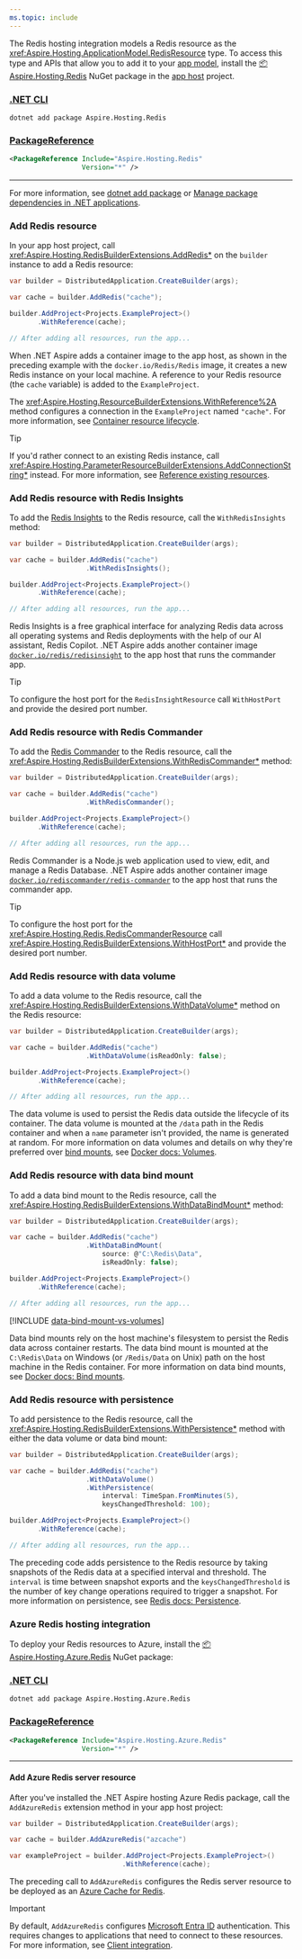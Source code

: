 ```yaml
---
ms.topic: include
---
```


The Redis hosting integration models a Redis resource as the <xref:Aspire.Hosting.ApplicationModel.RedisResource> type. To access this type and APIs that allow you to add it to your [app model](xref:dotnet/aspire/app-host#define-the-app-model), install the [📦 Aspire.Hosting.Redis](https://www.nuget.org/packages/Aspire.Hosting.Redis) NuGet package in the [app host](xref:dotnet/aspire/app-host) project.

### [.NET CLI](#tab/dotnet-cli)

```dotnetcli
dotnet add package Aspire.Hosting.Redis
```

### [PackageReference](#tab/package-reference)

```xml
<PackageReference Include="Aspire.Hosting.Redis"
                  Version="*" />
```

---

For more information, see [dotnet add package](/dotnet/core/tools/dotnet-add-package) or [Manage package dependencies in .NET applications](/dotnet/core/tools/dependencies).

### Add Redis resource

In your app host project, call <xref:Aspire.Hosting.RedisBuilderExtensions.AddRedis*> on the `builder` instance to add a Redis resource:

```csharp
var builder = DistributedApplication.CreateBuilder(args);

var cache = builder.AddRedis("cache");

builder.AddProject<Projects.ExampleProject>()
       .WithReference(cache);

// After adding all resources, run the app...
```

When .NET Aspire adds a container image to the app host, as shown in the preceding example with the `docker.io/Redis/Redis` image, it creates a new Redis instance on your local machine. A reference to your Redis resource (the `cache` variable) is added to the `ExampleProject`.

The <xref:Aspire.Hosting.ResourceBuilderExtensions.WithReference%2A> method configures a connection in the `ExampleProject` named `"cache"`. For more information, see [Container resource lifecycle](../../fundamentals/app-host-overview.md#container-resource-lifecycle).

> [!TIP]
> If you'd rather connect to an existing Redis instance, call <xref:Aspire.Hosting.ParameterResourceBuilderExtensions.AddConnectionString*> instead. For more information, see [Reference existing resources](../../fundamentals/app-host-overview.md#reference-existing-resources).

### Add Redis resource with Redis Insights

To add the [Redis Insights](https://redis.io/insight/) to the Redis resource, call the `WithRedisInsights` method:

```csharp
var builder = DistributedApplication.CreateBuilder(args);

var cache = builder.AddRedis("cache")
                   .WithRedisInsights();

builder.AddProject<Projects.ExampleProject>()
       .WithReference(cache);

// After adding all resources, run the app...
```

Redis Insights is a free graphical interface for analyzing Redis data across all operating systems and Redis deployments with the help of our AI assistant, Redis Copilot. .NET Aspire adds another container image [`docker.io/redis/redisinsight`](https://hub.docker.com/r/redis/redisinsight) to the app host that runs the commander app.

> [!TIP]
> To configure the host port for the `RedisInsightResource` call `WithHostPort` and provide the desired port number.

### Add Redis resource with Redis Commander

To add the [Redis Commander](https://joeferner.github.io/redis-commander/) to the Redis resource, call the <xref:Aspire.Hosting.RedisBuilderExtensions.WithRedisCommander*> method:

```csharp
var builder = DistributedApplication.CreateBuilder(args);

var cache = builder.AddRedis("cache")
                   .WithRedisCommander();

builder.AddProject<Projects.ExampleProject>()
       .WithReference(cache);

// After adding all resources, run the app...
```

Redis Commander is a Node.js web application used to view, edit, and manage a Redis Database. .NET Aspire adds another container image [`docker.io/rediscommander/redis-commander`](https://hub.docker.com/r/rediscommander/redis-commander) to the app host that runs the commander app.

> [!TIP]
> To configure the host port for the <xref:Aspire.Hosting.Redis.RedisCommanderResource> call <xref:Aspire.Hosting.RedisBuilderExtensions.WithHostPort*> and provide the desired port number.

### Add Redis resource with data volume

To add a data volume to the Redis resource, call the <xref:Aspire.Hosting.RedisBuilderExtensions.WithDataVolume*> method on the Redis resource:

```csharp
var builder = DistributedApplication.CreateBuilder(args);

var cache = builder.AddRedis("cache")
                   .WithDataVolume(isReadOnly: false);

builder.AddProject<Projects.ExampleProject>()
       .WithReference(cache);

// After adding all resources, run the app...
```

The data volume is used to persist the Redis data outside the lifecycle of its container. The data volume is mounted at the `/data` path in the Redis container and when a `name` parameter isn't provided, the name is generated at random. For more information on data volumes and details on why they're preferred over [bind mounts](#add-redis-resource-with-data-bind-mount), see [Docker docs: Volumes](https://docs.docker.com/engine/storage/volumes).

### Add Redis resource with data bind mount

To add a data bind mount to the Redis resource, call the <xref:Aspire.Hosting.RedisBuilderExtensions.WithDataBindMount*> method:

```csharp
var builder = DistributedApplication.CreateBuilder(args);

var cache = builder.AddRedis("cache")
                   .WithDataBindMount(
                       source: @"C:\Redis\Data",
                       isReadOnly: false);

builder.AddProject<Projects.ExampleProject>()
       .WithReference(cache);

// After adding all resources, run the app...
```

[!INCLUDE [data-bind-mount-vs-volumes](../../includes/data-bind-mount-vs-volumes.md)]

Data bind mounts rely on the host machine's filesystem to persist the Redis data across container restarts. The data bind mount is mounted at the `C:\Redis\Data` on Windows (or `/Redis/Data` on Unix) path on the host machine in the Redis container. For more information on data bind mounts, see [Docker docs: Bind mounts](https://docs.docker.com/engine/storage/bind-mounts).

### Add Redis resource with persistence

To add persistence to the Redis resource, call the <xref:Aspire.Hosting.RedisBuilderExtensions.WithPersistence*> method with either the data volume or data bind mount:

```csharp
var builder = DistributedApplication.CreateBuilder(args);

var cache = builder.AddRedis("cache")
                   .WithDataVolume()
                   .WithPersistence(
                       interval: TimeSpan.FromMinutes(5),
                       keysChangedThreshold: 100);

builder.AddProject<Projects.ExampleProject>()
       .WithReference(cache);

// After adding all resources, run the app...
```

The preceding code adds persistence to the Redis resource by taking snapshots of the Redis data at a specified interval and threshold. The `interval` is time between snapshot exports and the `keysChangedThreshold` is the number of key change operations required to trigger a snapshot. For more information on persistence, see [Redis docs: Persistence](https://redis.io/topics/persistence).

### Azure Redis hosting integration

To deploy your Redis resources to Azure, install the [📦 Aspire.Hosting.Azure.Redis](https://www.nuget.org/packages/Aspire.Hosting.Azure.Redis) NuGet package:

### [.NET CLI](#tab/dotnet-cli)

```dotnetcli
dotnet add package Aspire.Hosting.Azure.Redis
```

### [PackageReference](#tab/package-reference)

```xml
<PackageReference Include="Aspire.Hosting.Azure.Redis"
                  Version="*" />
```

---

#### Add Azure Redis server resource

After you've installed the .NET Aspire hosting Azure Redis package, call the `AddAzureRedis` extension method in your app host project:

```csharp
var builder = DistributedApplication.CreateBuilder(args);

var cache = builder.AddAzureRedis("azcache")

var exampleProject = builder.AddProject<Projects.ExampleProject>()
                            .WithReference(cache);
```

The preceding call to `AddAzureRedis` configures the Redis server resource to be deployed as an [Azure Cache for Redis](/azure/azure-cache-for-redis/cache-overview).

> [!IMPORTANT]
> By default, `AddAzureRedis` configures [Microsoft Entra ID](azure/azure-cache-for-redis/cache-azure-active-directory-for-authentication) authentication. This requires changes to applications that need to connect to these resources. For more information, see [Client integration](#client-integration).
